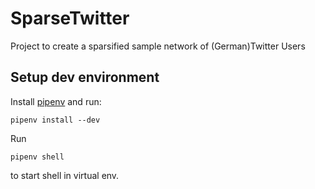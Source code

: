 # SparseTwitter
Project to create a sparsified sample network of (German)Twitter Users


## Setup dev environment

Install [pipenv](https://pipenv.readthedocs.io/en/latest/) and run:

```
pipenv install --dev
```

Run

```
pipenv shell
```

to start shell in virtual env.
